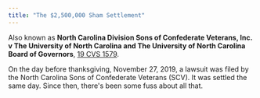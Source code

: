 ```yaml
---
title: "The $2,500,000 Sham Settlement"
---
```


Also known as **North Carolina Division Sons of Confederate Veterans,
Inc. v The University of North Carolina and The University of
North Carolina Board of Governors**,
[19 CVS 1579](https://twitter.com/greg_doucette/status/1201582250380406787).

On the day before thanksgiving, November 27, 2019, a lawsuit was filed
by the North Carolina Sons of Confederate Veterans (SCV). It was settled
the same day. Since then, there's been some fuss about all that.
